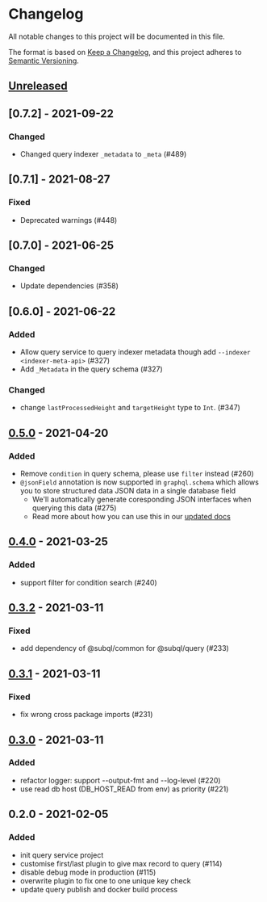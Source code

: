 # Changelog
All notable changes to this project will be documented in this file.

The format is based on [Keep a Changelog](https://keepachangelog.com/en/1.0.0/),
and this project adheres to [Semantic Versioning](https://semver.org/spec/v2.0.0.html).

## [Unreleased]

## [0.7.2] - 2021-09-22
### Changed
- Changed query indexer `_metadata` to `_meta` (#489)

## [0.7.1] - 2021-08-27
### Fixed
- Deprecated warnings (#448)

## [0.7.0] - 2021-06-25
### Changed
- Update dependencies (#358)

## [0.6.0] - 2021-06-22
### Added
- Allow query service to query indexer metadata though add `--indexer <indexer-meta-api>` (#327)
- Add `_Metadata` in the query schema (#327)
### Changed
- change `lastProcessedHeight` and `targetHeight` type to `Int`. (#347)


## [0.5.0] - 2021-04-20
### Added
- Remove `condition` in query schema, please use `filter` instead (#260)
- `@jsonField` annotation is now supported in `graphql.schema` which allows you to store structured data JSON data in a single database field
  - We'll automatically generate coresponding JSON interfaces when querying this data (#275)
  - Read more about how you can use this in our [updated docs](https://doc.subquery.network/create/graphql.html#json-type)

## [0.4.0] - 2021-03-25
### Added
- support filter for condition search (#240)

## [0.3.2] - 2021-03-11
### Fixed
- add dependency of @subql/common for @subql/query (#233)

## [0.3.1] - 2021-03-11
### Fixed
- fix wrong cross package imports (#231)

## [0.3.0] - 2021-03-11
### Added
- refactor logger: support --output-fmt and --log-level (#220)
- use read db host (DB_HOST_READ from env) as priority (#221)

## 0.2.0 - 2021-02-05
### Added
- init query service project
- customise first/last plugin to give max record to query (#114)
- disable debug mode in production (#115)
- overwrite plugin to fix one to one unique key check
- update query publish and docker build process

[Unreleased]: https://github.com/subquery/subql/compare/v0.5.0...HEAD
[0.5.0]: https://github.com/subquery/subql/compare/v0.4.0...v0.5.0
[0.4.0]: https://github.com/subquery/subql/compare/v0.3.2...v0.4.0
[0.3.2]: https://github.com/subquery/subql/compare/v0.3.1...v0.3.2
[0.3.1]: https://github.com/subquery/subql/compare/v0.3.0...v0.3.1
[0.3.0]: https://github.com/subquery/subql/compare/v0.2.0...v0.3.0
